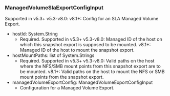 ### ManagedVolumeSlaExportConfigInput
Supported in v5.3+
v5.3-v8.0:
v8.1+: Config for an SLA Managed Volume Export.

- hostId: System.String
  - Required. Supported in v5.3+
v5.3-v8.0: Managed ID of the host on which this snapshot export is supposed to be mounted.
v8.1+: Managed ID of the host to mount the snapshot export.
- hostMountPaths: list of System.Strings
  - Required. Supported in v5.3+
v5.3-v8.0: Valid paths on the host where the NFS/SMB mount points from this snapshot export are to be mounted.
v8.1+: Valid paths on the host to mount the NFS or SMB mount points from the snapshot export.
- managedVolumeExportConfig: ManagedVolumeExportConfigInput
  - Configuration for a Managed Volume Export.

